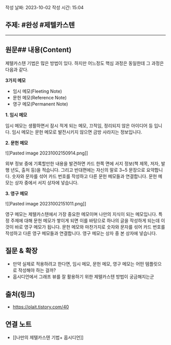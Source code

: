 작성 날짜: 2023-10-02
작성 시간: 15:04

## 주제: #완성 #제텔카스텐 

----
## 원문## 내용(Content)

제텔카스텐 기법은 많은 방법이 있다. 하지만 어느정도 핵심 과정은 동일한데 그 과정은 다음과 같다.

**3가지 메모**

- 임시 메모(Fleeting Note)
- 문헌 메모(Reference Note)
- 영구 메모(Permanent Note)

**1. 임시 메모**

임시 메모는 생활하면서 잠시 적게 되는 메모, 끄적임, 정리되지 않은 아이디어 등 입니다. 임시 메모는 문헌 메모로 발전시키지 않으면 금방 사라지는 정보입니다.

**2. 문헌 메모**

![[Pasted image 20231002150914.png]]

외부 정보 중에 기록할만한 내용을 발견하면 카드 한쪽 면에 서지 정보(책 제목, 저자, 발행 년도, 출처 등)을 적습니다. 그리고 반대편에는 자신의 말로 3~5 문장으로 요약합니다. 숫자와 문자를 섞어 카드 번호를 작성하고 다른 문헌 메모들과 연결합니다. 문헌 메모는 상자 중에서 서지 상자에 넣습니다.

**3. 영구 메모**

![[Pasted image 20231002151011.png]]

영구 메모는 제텔카스텐에서 가장 중요한 메모이며 나만의 지식이 되는 메모입니다. 특정 주제에 대해 문헌 메모가 쌓이게 되면 이를 바탕으로 하나의 글을 작성하게 되는데 이것이 바로 영구 메모가 됩니다. 문헌 메모와 마찬가지로 숫자와 문자를 섞어 카드 번호를 작성하고 다른 영구 메모들과 연결합니다. 영구 메모는 상자 중 본 상자에 넣습니다.

## 질문 & 확장

- 만약 실제로 적용하려고 한다면, 임시 메모, 문헌 메모, 영구 메모는 어떤 템플릿으로 작성해야 하는 걸까?
- 옵시디언에서 그래프 뷰를 잘 활용하기 위한 제텔카스텐 방법이 궁금해지는군

## 출처(링크)

- https://olait.tistory.com/40

## 연결 노트

- [[나만의 제텔카스텐 기법+ 옵시디언]]








